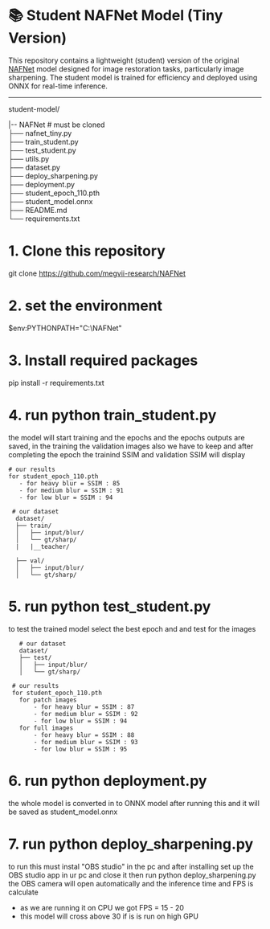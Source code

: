 # 📚 Student NAFNet Model (Tiny Version)

This repository contains a lightweight (student) version of the original [NAFNet](https://github.com/megvii-research/NAFNet) model designed for image restoration tasks, particularly image sharpening. The student model is trained for efficiency and deployed using ONNX for real-time inference.

---

student-model/

|-- NAFNet                        # must be cloned           
├── nafnet_tiny.py         
├── train_student.py              
├── test_student.py         
├── utils.py                
├── dataset.py              
├── deploy_sharpening.py     
├── deployment.py            
├── student_epoch_110.pth    
├── student_model.onnx       
├── README.md                
└── requirements.txt         




# 1. Clone this repository
git clone https://github.com/megvii-research/NAFNet


# 2. set the environment
$env:PYTHONPATH="C:\NAFNet"

# 3. Install required packages
pip install -r requirements.txt

# 4. run python train_student.py
the model will start training and the epochs and the epochs outputs are saved, in the training the validation images also we have to keep and after completing the epoch the trainind SSIM and validation SSIM will display

    # our results
    for student_epoch_110.pth
       - for heavy blur = SSIM : 85
       - for medium blur = SSIM : 91
       - for low blur = SSIM : 94

     # our dataset
      dataset/
      ├── train/
      │   ├── input/blur/
      │   └── gt/sharp/
      |   |__teacher/

      ├── val/
      │   ├── input/blur/
      │   └── gt/sharp/


# 5. run python test_student.py
to test the trained model select the best epoch and and test for the images

       # our dataset
       dataset/
       ├── test/
       │   ├── input/blur/
       │   └── gt/sharp/

     # our results
     for student_epoch_110.pth
       for patch images
           - for heavy blur = SSIM : 87
           - for medium blur = SSIM : 92
           - for low blur = SSIM : 94
       for full images 
           - for heavy blur = SSIM : 88
           - for medium blur = SSIM : 93
           - for low blur = SSIM : 95


# 6. run python deployment.py
the whole model is converted in to ONNX model after running this and it will be saved as student_model.onnx

# 7. run python deploy_sharpening.py 
to run this must instal "OBS studio" in the pc and after installing set up the OBS studio app in ur pc and close it
then run python deploy_sharpening.py the OBS camera will open automatically and the inference time and FPS is calculate

  - as we are running it on CPU we got 
                FPS = 15 - 20
  - this model will cross above 30 if is is run on high GPU





















